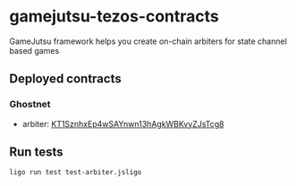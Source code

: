 # gamejutsu-tezos-contracts
GameJutsu framework helps you create on-chain arbiters for state channel based games

## Deployed contracts
### Ghostnet
* arbiter: [KT1SznhxEp4wSAYnwn13hAgkWBKvyZJsTcg8](https://ghostnet.tzkt.io/KT1SznhxEp4wSAYnwn13hAgkWBKvyZJsTcg8)


## Run tests
```shell
ligo run test test-arbiter.jsligo
```
